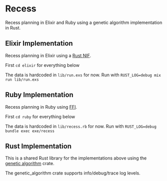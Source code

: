 # Recess

Recess planning in Elixir and Ruby using a genetic algorithm implementation in Rust.

## Elixir Implementation

Recess planning in Elixir using a [Rust NIF](https://github.com/rusterlium/rustler).

First `cd elixir` for everything below

The data is hardcoded in `lib/run.exs` for now.
Run with `RUST_LOG=debug mix run lib/run.exs`

## Ruby Implementation

Recess planning in Ruby using [FFI](https://github.com/ffi/ffi).

First `cd ruby` for everything below

The data is hardcoded in `lib/recess.rb` for now.
Run with `RUST_LOG=debug bundle exec exe/recess`

## Rust Implementation

This is a shared Rust library for the implementations above using the [genetic algorithm](https://github.com/basvanwesting/genetic-algorithm) crate.

The genetic_algorithm crate supports info/debug/trace log levels.
